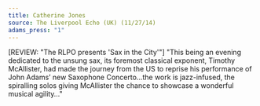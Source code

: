 ```yaml
---
title: Catherine Jones
source: The Liverpool Echo (UK) (11/27/14)
adams_press: "1"
---
```

[REVIEW: "The RLPO presents 'Sax in the City'"] "This being an evening dedicated to the unsung sax, its foremost classical exponent, Timothy McAllister, had made the journey from the US to reprise his performance of John Adams’ new Saxophone Concerto...the work is jazz-infused, the spiralling solos giving McAllister the chance to showcase a wonderful musical agility…"